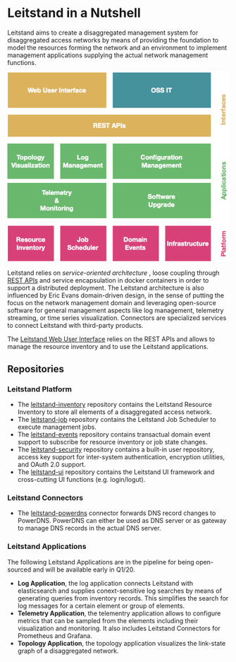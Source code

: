 # Leitstand in a Nutshell

Leitstand aims to create a disaggregated management system for disaggregated access networks by means of providing the foundation to model the resources forming the network and an environment to implement management applications supplying the actual network management functions.

![Leitstand Overview](./doc/assets/leitstand_overview.png "Leitstand Overview") 

Leitstand relies on _service-oriented architecture_ , 
loose coupling through [REST APIs](./doc/REST.md) and 
service encapsulation in docker containers in order to support a distributed deployment.
The Leitstand architecture is also influenced by Eric Evans domain-driven design, in the sense of putting the focus on the network management domain and leveraging open-source software for general management aspects like log management, telemetry streaming, or time series visualization. 
Connectors are specialized services to connect Leitstand with third-party products.

The [Leitstand Web User Interface](../leitstand-ui/README.md) relies on the REST APIs and allows to manage the resource inventory and to use the Leitstand applications.

## Repositories

### Leitstand Platform

- The [leitstand-inventory](../leitstand-inventory/README.md) repository contains the Leitstand Resource Inventory to store all elements of a disaggregated access network.
- The [leitstand-job](../leitstand-job/README.md) repository contains the Leitstand Job Scheduler to execute management jobs. 
- The [leitstand-events](../leitstand-events/README.md) repository contains transactual domain event support to subscribe for resource inventory or job state changes.
- The [leitstand-security](../leitstand-security/README.md) repository contains a built-in user repository, access key support for inter-system authentication, encryption utilities, and OAuth 2.0 support.
- The [leitstand-ui](../leitstand-ui/README.md) repository contains the Leitstand UI framework and cross-cutting UI functions (e.g. login/logut).

### Leitstand Connectors

- The [leitstand-powerdns](../leitstand-powerdns/README.md) connector forwards DNS record changes to PowerDNS. PowerDNS can either be used as DNS server or as gateway to manage DNS records in the actual DNS server.

### Leitstand Applications

The following Leitstand Applications are in the pipeline for being open-sourced and will be available early in Q1/20.

- __Log Application__, the log application connects Leitstand with elasticsearch and supplies conext-sensitive log searches by means of generating queries from inventory records. This simplifies the search for log messages for a certain element or group of elements.
- __Telemetry Application__, the telementry application allows to configure metrics that can be sampled from the elements including their visualization and monitoring. It also includes Leitstand Connectors for Prometheus and Grafana.
- __Topology Application__, the topology application visualizes the link-state graph of a disaggregated  network.

